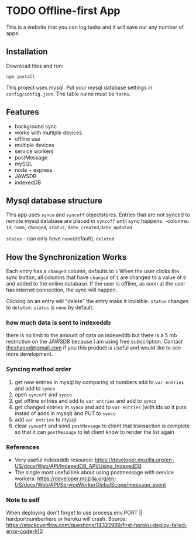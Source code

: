 # TODO Offline-first App
This is a website that you can log tasks and it will save our any number of apps.

## Installation

Download files and run:
```
npm install
```
This project uses mysql. Put your mysql database settings in `config/config.json`. The table name must be `tasks`.

## Features
 - background sync
 - works with multiple devices
 - offline use
 - multiple devices
 - service workers
 - postMessage
 - mySQL
 - node + express
 - JAWSDB
 - indexedDB
 

## Mysql database structure
This app uses `synco` and `syncoff` objectstores. Entries that are not synced to remote mysql database are placed in `syncoff` until sync happens.
-columns: `id`, `name`, `changed`, `status`, `date_created`,`date_updated`

`status` - can only have `none`(default), `deleted`

## How the Synchronization Works

Each entry has a `changed` column, defaults to `1`
When the user clicks the sync button, all columns that have `changed` of `1` are changed to a value of `0` and added to the online database.
If the user is offline, as soon at the user has internet connection, the sync will happen.

Clicking on an entry will "delete" the entry make it invisible. `status` changes to `deleted`. `status` is `none` by default.

### how much data is sent to indexeddb
there is no limit to the amount of data on indexeddb but there is a 5 mb restriction on the JAWSDB because I am using free subscription. Contact theshagod@gmail.com if you this product is useful and would like to see more development.


### Syncing method order
 1. get new entries in mysql by comparing id numbers add to `var entries` and add to `synco`
 2. open `syncoff` and `synco`
 3. get offline entries and add to `var entries` and add to `synco`
 4. get changed entries in `synco` and add to `var entries` (with ids so it puts instad of adds in mysql) and PUT to `synco`
 5. add `var entries` to mysql
 6. clear `syncoff` and send `postMessage` to client that transaction is complete so that it can `postMessage` to let client know to render the list again


### References
 - Very useful indexeddb resource: https://developer.mozilla.org/en-US/docs/Web/API/IndexedDB_API/Using_IndexedDB
 - The single most useful link about using postmessage with service workers: https://developer.mozilla.org/en-US/docs/Web/API/ServiceWorkerGlobalScope/message_event

 ### Note to self

When deploying don't forget to use process.env.PORT || hardportnumberhere or heroku will crash. Source: https://stackoverflow.com/questions/14322989/first-heroku-deploy-failed-error-code-h10